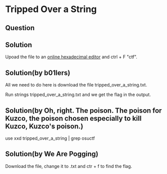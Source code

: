 # Tripped Over a String

## Question

>

## Solution

Upoad the file to an [online hexadecimal editor](https://hexed.it/) and ctrl + F "ctf".

## Solution(by b01lers)

All we need to do here is download the file tripped_over_a_string.txt.

Run strings tripped_over_a_string.txt and we get the flag in the output.

## Solution(by Oh, right. The poison. The poison for Kuzco, the poison chosen especially to kill Kuzco, Kuzco's poison.)

use xxd tripped_over_a_string | grep osuctf

## Solution(by We Are Pogging)

Download the file, change it to .txt and ctr + f to find the flag.
